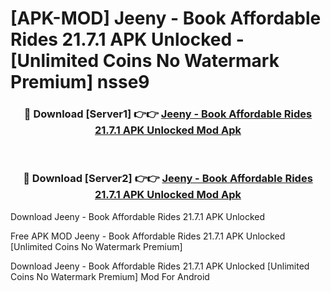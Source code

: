 # [APK-MOD] Jeeny - Book Affordable Rides 21.7.1 APK Unlocked - [Unlimited Coins No Watermark Premium] nsse9



<div align="center">
<h3>🔴 Download [Server1] 👉👉 <a href="https://momento.my/?title=Jeeny_-_Book_Affordable_Rides_21.7.1_APK_Unlocked">Jeeny - Book Affordable Rides 21.7.1 APK Unlocked Mod Apk</a></h3><br>

<h3>🔴 Download [Server2] 👉👉 <a href="https://momento.my/?title=Jeeny_-_Book_Affordable_Rides_21.7.1_APK_Unlocked">Jeeny - Book Affordable Rides 21.7.1 APK Unlocked Mod Apk</a></h3>
</div>



Download Jeeny - Book Affordable Rides 21.7.1 APK Unlocked 

Free APK MOD Jeeny - Book Affordable Rides 21.7.1 APK Unlocked [Unlimited Coins No Watermark Premium]

Download Jeeny - Book Affordable Rides 21.7.1 APK Unlocked [Unlimited Coins No Watermark Premium] Mod For Android
